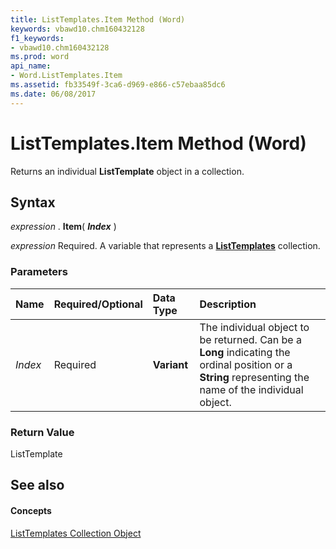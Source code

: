 ```yaml
---
title: ListTemplates.Item Method (Word)
keywords: vbawd10.chm160432128
f1_keywords:
- vbawd10.chm160432128
ms.prod: word
api_name:
- Word.ListTemplates.Item
ms.assetid: fb33549f-3ca6-d969-e866-c57ebaa85dc6
ms.date: 06/08/2017
---
```



# ListTemplates.Item Method (Word)

Returns an individual  **ListTemplate** object in a collection.


## Syntax

 _expression_ . **Item**( **_Index_** )

 _expression_ Required. A variable that represents a **[ListTemplates](Word.listtemplates.md)** collection.


### Parameters



|**Name**|**Required/Optional**|**Data Type**|**Description**|
|:-----|:-----|:-----|:-----|
| _Index_|Required| **Variant**|The individual object to be returned. Can be a  **Long** indicating the ordinal position or a **String** representing the name of the individual object.|

### Return Value

ListTemplate


## See also


#### Concepts


[ListTemplates Collection Object](Word.listtemplates.md)

